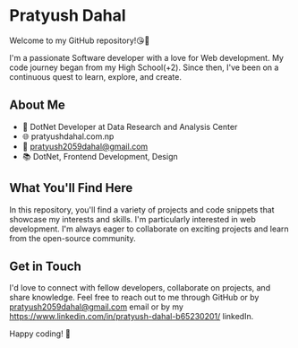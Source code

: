 # Pratyush Dahal

Welcome to my GitHub repository!😘👋

I'm a passionate Software developer with a love for Web development. My code journey began from my High School(+2). Since then, I've been on a continuous quest to learn, explore, and create.

## About Me

- 💼 DotNet Developer at Data Research and Analysis Center
- 🌐 pratyushdahal.com.np
- 📧 pratyush2059dahal@gmail.com
- 📚 DotNet, Frontend Development, Design

## What You'll Find Here

In this repository, you'll find a variety of projects and code snippets that showcase my interests and skills. I'm particularly interested in web development. I'm always eager to collaborate on exciting projects and learn from the open-source community.

## Get in Touch

I'd love to connect with fellow developers, collaborate on projects, and share knowledge. Feel free to reach out to me through GitHub or by pratyush2059dahal@gmail.com email or by my https://www.linkedin.com/in/pratyush-dahal-b65230201/ linkedIn.

Happy coding! 🚀
